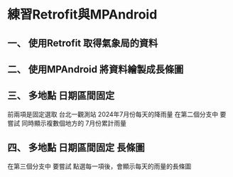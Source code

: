 練習Retrofit與MPAndroid
================================
一、 使用Retrofit 取得氣象局的資料
------------

二、 使用MPAndroid 將資料繪製成長條圖
------------

三、 多地點 日期區間固定
------------
前兩項是固定選取 台北一觀測站 2024年7月份每天的降雨量
在第二個分支中 要嘗試 同時顯示複數個地方的 7月份累計雨量

四、 多地點 日期區間固定 長條圖
------------
在第三個分支中 要嘗試 點選每一項後，會顯示每天的雨量的長條圖